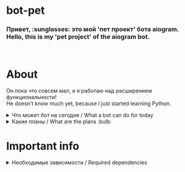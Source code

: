# bot-pet
<p>
<h3>
Привет, :sunglasses: это мой 'пет проект' бота aiogram.<br>
Hello, this is my 'pet project' of the aiogram bot.
</h3>
</p><br>

# About
<p>
Он пока что совсем мал, и я работаю над расширением функциональности!<br>
He doesn't know much yet, because I just started learning Python.
</p>
<p>
<details>
 <summary>Что может бот на сегодня / What a bot can do for today</summary>
<ul>
  <li>Оповестить о погоде :heavy_check_mark:<br>
  Notify about weather</li>
  <li>Напомнить о делах :heavy_check_mark:<br>
  Remind me to do something</li>
  <li>Сохранять пароли :heavy_check_mark:<br>
  Save passwords</li>
  <li>Узнать какие дни "удачные" для стрижки :heavy_check_mark:<br>
  Which days are "good" for a haircut</li>
  <li>Получить гороскоп :heavy_check_mark:<br>
  Get a horoscope</li>
</ul>
</details>

<details>
 <summary>Какие планы / What are the plans :bulb:</summary>
<ul>
  <li>Общение с ботом голосовыми сообщениями (частично реализовано :))<br>
  Chatting with the bot by voice messages</li>
  <li>Добавить Google API (чтобы был выбор)<br>
  Add Google API (to have a choice)</li>
  <li>Ещё в поиске идей...<br>
  Still in search of ideas...</li>
</ul>
</details>
 </p>
 
# Important info

<p>
<details>
 <summary>Необходимые зависимости / Required dependencies</summary>
- Для работы бота необходим python версии / For the bot to work, you need python version >= 3.10.x<br>
- <a href="https://alphacephei.com/vosk/models"><b>СКАЧАТЬ / DOWNLOAD</b></a> отдельно VOSK-модель для офлайн распознавания голоса.<br>
- Остальные зависимости смотри в / all required dependencies :fast_forward: <a href="https://github.com/bbt-t/bot-pet-project/blob/master/poetry.lock">poetry.lock</a><br>
- Для распознавания и синтеза речи 'онлайн', получение прогноза погоды необходимо использовать свои :key: API / To recognize and synthesize speech 'online', to receive a weather forecast, you must use your API-keys.
</details>
</p>